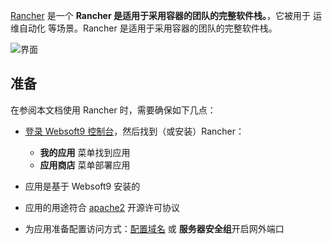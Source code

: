 [Rancher](https://www.rancher.com) 是一个 **Rancher 是适用于采用容器的团队的完整软件栈。**，它被用于 运维自动化  等场景。Rancher 是适用于采用容器的团队的完整软件栈。


![界面](https://libs.websoft9.com/Websoft9/DocsPicture/zh/rancher/rancher-gui-websoft9.png)


## 准备

在参阅本文档使用 Rancher 时，需要确保如下几点：

- [登录 Websoft9 控制台](./login-console)，然后找到（或安装）Rancher：
  - **我的应用** 菜单找到应用 
  - **应用商店** 菜单部署应用

- 应用是基于 Websoft9 安装的


- 应用的用途符合 [apache2](https://opensource.org/licenses/Apache-2.0) 开源许可协议


- 为应用准备配置访问方式：[配置域名](./domain-set) 或 **服务器安全组**开启网外端口